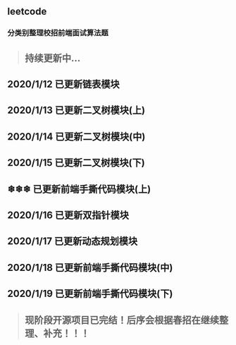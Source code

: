 ## leetcode

### 分类别整理校招前端面试算法题

> ## 持续更新中...

## 2020/1/12  已更新链表模块

## 2020/1/13  已更新二叉树模块(上)

## 2020/1/14  已更新二叉树模块(中)

## 2020/1/15  已更新二叉树模块(下)
## ❄❄❄       已更新前端手撕代码模块(上)

## 2020/1/16  已更新双指针模块

## 2020/1/17  已更新动态规划模块

## 2020/1/18  已更新前端手撕代码模块(中)

## 2020/1/19  已更新前端手撕代码模块(下)

> ## 现阶段开源项目已完结！后序会根据春招在继续整理、补充！！！